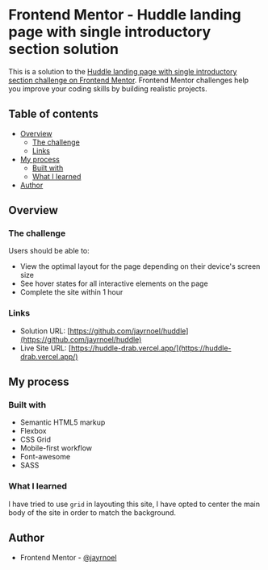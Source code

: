 # Frontend Mentor - Huddle landing page with single introductory section solution

This is a solution to the [Huddle landing page with single introductory section challenge on Frontend Mentor](https://www.frontendmentor.io/challenges/huddle-landing-page-with-a-single-introductory-section-B_2Wvxgi0). Frontend Mentor challenges help you improve your coding skills by building realistic projects.

## Table of contents

- [Overview](#overview)
  - [The challenge](#the-challenge)
  - [Links](#links)
- [My process](#my-process)
  - [Built with](#built-with)
  - [What I learned](#what-i-learned)
- [Author](#author)

## Overview

### The challenge

Users should be able to:

- View the optimal layout for the page depending on their device's screen size
- See hover states for all interactive elements on the page
- Complete the site within 1 hour

### Links

- Solution URL: [https://github.com/jayrnoel/huddle](https://github.com/jayrnoel/huddle)
- Live Site URL: [https://huddle-drab.vercel.app/](https://huddle-drab.vercel.app/)

## My process

### Built with

- Semantic HTML5 markup
- Flexbox
- CSS Grid
- Mobile-first workflow
- Font-awesome
- SASS

### What I learned

I have tried to use `grid` in layouting this site, I have opted to center the main body of the site in order to match the background.

## Author

- Frontend Mentor - [@jayrnoel](https://www.frontendmentor.io/profile/jayrnoel)
